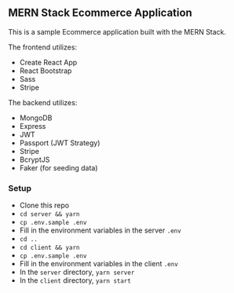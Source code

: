 ## MERN Stack Ecommerce Application


This is a sample Ecommerce application built with the MERN Stack.

The frontend utilizes:
- Create React App
- React Bootstrap
- Sass
- Stripe

The backend utilizes:
- MongoDB
- Express
- JWT
- Passport (JWT Strategy)
- Stripe
- BcryptJS
- Faker (for seeding data)

### Setup
- Clone this repo
- `cd server && yarn`
- `cp .env.sample .env`
- Fill in the environment variables in the server `.env`
- `cd ..`
- `cd client && yarn`
- `cp .env.sample .env`
- Fill in the environment variables in the client `.env`
- In the `server` directory, `yarn server`
- In the `client` directory, `yarn start`


